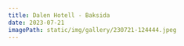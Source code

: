 ```yaml
---
title: Dalen Hotell - Baksida
date: 2023-07-21
imagePath: static/img/gallery/230721-124444.jpeg
---
```

